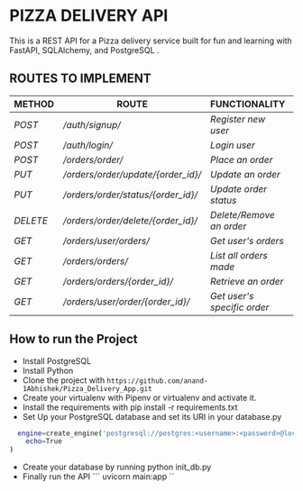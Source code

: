 # PIZZA DELIVERY API

This is a REST API for a Pizza delivery service built for fun and learning with FastAPI, SQLAlchemy, and PostgreSQL .

## ROUTES TO IMPLEMENT

| METHOD | ROUTE                                | FUNCTIONALITY              | ACCESS      |
|--------|--------------------------------------|----------------------------|-------------|
| *POST*   | */auth/signup/*                        | *Register new user*          | *All users*   |
| *POST*   | */auth/login/*                         | *Login user*                 | *All users*   |
| *POST*   | */orders/order/*                       | *Place an order*             | *All users*   |
| *PUT*    | */orders/order/update/{order_id}/*     | *Update an order*            | *All users*   |
| *PUT*    | */orders/order/status/{order_id}/*     | *Update order status*        | *Superuser*   |
| *DELETE* | */orders/order/delete/{order_id}/*     | *Delete/Remove an order*     | *All users*   |
| *GET*    | */orders/user/orders/*                 | *Get user's orders*          | *All users*   |
| *GET*    | */orders/orders/*                      | *List all orders made*       | *Superuser*   |
| *GET*    | */orders/orders/{order_id}/*           | *Retrieve an order*          | *Superuser*   |
| *GET*    | */orders/user/order/{order_id}/*       | *Get user's specific order*  | *All users*   |

## How to run the Project

- Install PostgreSQL
- Install Python
- Clone the project with ``` https://github.com/anand-1Abhishek/Pizza_Delivery_App.git  ```
- Create your virtualenv with Pipenv or virtualenv and activate it.
- Install the requirements with pip install -r requirements.txt
- Set Up your PostgreSQL database and set its URI in your database.py
```bash
  engine=create_engine('postgresql://postgres:<username>:<password>@localhost/<db_name>',
    echo=True
)
```
- Create your database by running python init_db.py
- Finally run the API ``` uvicorn main:app ``
  
 
